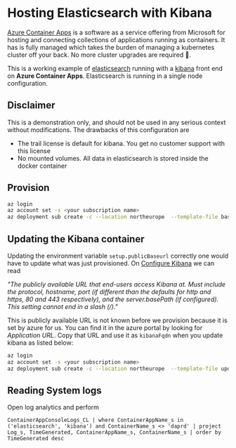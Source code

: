 # Hosting Elasticsearch with Kibana

[Azure Container Apps](https://azure.microsoft.com/en-us/services/container-apps/) is a software as a service offering from Microsoft for hosting and connecting collections of applications running as containers. It has is fully managed which takes the burden of managing a kubernetes cluster off your back. No more cluster upgrades are required 🙌.

This is a working example of [elasticsearch](https://www.elastic.co/elasticsearch/) running with a [kibana](https://www.elastic.co/kibana/) front end on **Azure Container Apps**. Elasticsearch is running in a single node configuration.

## Disclaimer

This is a demonstration only, and should not be used in any serious context without modifications. The drawbacks of this configuration are

* The trail license is default for kibana. You get no customer support with this license
* No mounted volumes. All data in elasticsearch is stored inside the docker container

## Provision

```bash
az login
az account set -s <your subscription name>
az deployment sub create -c --location northeurope  --template-file base.bicep --parameters kubeEnvironment=test
```

## Updating the Kibana container

Updating the environment variable `setup.publicBaseurl` correctly one would have to update what was just provisioned. On [Configure Kibana](https://www.elastic.co/guide/en/kibana/current/settings.html) we can read

_"The publicly available URL that end-users access Kibana at. Must include the protocol, hostname, port (if different than the defaults for http and https, 80 and 443 respectively), and the server.basePath (if configured). This setting cannot end in a slash (/)."_

This is publicly available URL is not known before we provision because it is set by azure for us. You can find it in the azure portal by looking for _Application URL_. Copy that URL and use it as `kibanaFqdn` when you update kibana as listed below:

```bash
az login
az account set -s <your subscription name>
az deployment sub create -c --location northeurope  --template-file update-base.bicep --parameters kubeEnvironment=test kibanaFqdn="https://kibana.gentlebush-d7dc1f3f.northeurope.azurecontainerapps.io"
```

## Reading System logs

Open log analytics and perform

```text
ContainerAppConsoleLogs_CL | where ContainerAppName_s in ('elasticsearch', 'kibana') and ContainerName_s <> 'daprd' | project Log_s, TimeGenerated, ContainerAppName_s, ContainerName_s | order by TimeGenerated desc
```
